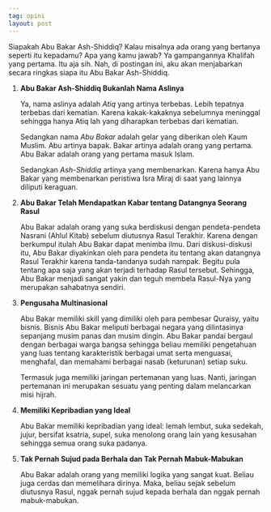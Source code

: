 ```yaml
---
tag: opini
layout: post
---
```


Siapakah Abu Bakar Ash-Shiddiq? Kalau misalnya ada orang yang bertanya seperti itu kepadamu? Apa yang kamu jawab? Ya gampangannya Khalifah yang pertama. Itu aja sih. Nah, di postingan ini, aku akan menjabarkan secara ringkas siapa itu Abu Bakar Ash-Shiddiq.

1. **Abu Bakar Ash-Shiddiq Bukanlah Nama Aslinya**

	Ya, nama aslinya adalah _Atiq_ yang artinya terbebas. Lebih tepatnya terbebas dari kematian. Karena kakak-kakaknya sebelumnya meninggal sehingga hanya Atiq lah yang diharapkan terbebas dari kematian.

	Sedangkan nama _Abu Bakar_ adalah gelar yang diberikan oleh Kaum Muslim. Abu artinya bapak. Bakar artinya adalah orang yang pertama. Abu Bakar adalah orang yang pertama masuk Islam.

	Sedangkan _Ash-Shiddiq_ artinya yang membenarkan. Karena hanya Abu Bakar yang membenarkan peristiwa Isra Miraj di saat yang lainnya diliputi keraguan.

2. **Abu Bakar Telah Mendapatkan Kabar tentang Datangnya Seorang Rasul**

	Abu Bakar adalah orang yang suka berdiskusi dengan pendeta-pendeta Nasrani (Ahlul Kitab) sebelum diutusnya Rasul Terakhir. Karena dengan berkumpul itulah Abu Bakar dapat menimba ilmu. Dari diskusi-diskusi itu, Abu Bakar diyakinkan oleh para pendeta itu tentang akan datangnya Rasul Terakhir karena tanda-tandanya sudah nampak. Begitu pula tentang apa saja yang akan terjadi terhadap Rasul tersebut. Sehingga, Abu Bakar menjadi sangat yakin dan teguh membela Rasul-Nya yang merupakan sahabatnya sendiri.

3. **Pengusaha Multinasional**

	Abu Bakar memiliki skill yang dimiliki oleh para pembesar Quraisy, yaitu bisnis. Bisnis Abu Bakar meliputi berbagai negara yang dilintasinya sepanjang musim panas dan musim dingin. Abu Bakar pandai bergaul dengan berbagai warga bangsa sehingga beliau memiliki pengetahuan yang luas tentang karakteristik berbagai umat serta menguasai, menghafal, dan memahami berbagai nasab (keturunan) setiap suku.

	Termasuk juga memiliki jaringan pertemanan yang luas. Nanti, jaringan pertemanan ini merupakan sesuatu yang penting dalam melancarkan misi hijrah.

4. **Memiliki Kepribadian yang Ideal**

	Abu Bakar memiliki kepribadian yang ideal: lemah lembut, suka sedekah, jujur, bersifat ksatria, supel, suka menolong orang lain yang kesusahan sehingga semua orang suka padanya.

5. **Tak Pernah Sujud pada Berhala dan Tak Pernah Mabuk-Mabukan**

	Abu Bakar adalah orang yang memiliki logika yang sangat kuat. Beliau juga cerdas dan memelihara dirinya. Maka, beliau sejak sebelum diutusnya Rasul, nggak pernah sujud kepada berhala dan nggak pernah mabuk-mabukan.